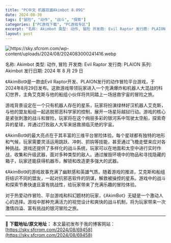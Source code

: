 ```yaml
---
title: "PC中文 机器双雄Akimbot 8.09G"
date: 2024-08-30
tags: ["冒险", "动作", "战斗", "探索"]
categories: ["PC游戏下载", "PC游戏专区"]
excerpt: "名称: Akimbot 类型: 动作, 冒险 开发商: Evil Raptor 发行商: PLAION 系列: Akimbot 发行日期: 2024 年 8 月 29 日 《AkimBot》是一款由Evil Raptor开发、PLAION发行的动作冒险平台游戏，于2024年8月29日发布。这款游戏带&hellip;"
layout: post
---
```


<img class="aligncenter" src="https://sky.sfcrom.com/wp-content/uploads/2024/08/2024083000241416.webp" alt="https://sky.sfcrom.com/wp-content/uploads/2024/08/2024083000241416.webp" />

名称: Akimbot
类型: 动作, 冒险
开发商: Evil Raptor
发行商: PLAION
系列: Akimbot
发行日期: 2024 年 8 月 29 日

《AkimBot》是一款由Evil Raptor开发、PLAION发行的动作冒险平台游戏，于2024年8月29日发布。这款游戏带领玩家进入一个充满爆炸和机器人大混战的科幻世界，主角艾克斯与他的船组小伙伴将共同踏上一场拯救宇宙的冒险之旅。

游戏背景设定在一个只有机器人存在的星系，玩家将扮演绿林好汉机器人艾克斯，与他的盟友船组一起逃脱邪恶科学家的控制，展开一场星际越狱行动。游戏的核心是紧张刺激的战斗和冒险，玩家将在这个绚丽多彩的银河系中驾驶太空船，探索奇异的星球，并通过打败敌人大军来拯救濒临灭绝的宇宙。

《AkimBot》的最大亮点在于其丰富的三维平台冒险体验。每个星球都有独特的地形和气候，玩家需要灵活运用跳跃、冲刺、抓钩等技能，甚至通过飞檐走壁来应对各种挑战。游戏还提供了多样化的战斗系统，玩家可以在地面和太空中进行实时作战，收集和升级武器，面对多种类型的敌人。通过摧毁环境中的物品和寻找隐藏的箱子，玩家还能获得机器币，解锁和改造更多强大的武器。

《AkimBot》的游戏故事充满了幽默感和英雄气质。随着游戏的推进，艾克斯和船组将结识不同的盟友，一起对抗邪恶软件的阴谋，解救被操控的星系。游戏中的战斗和探索节奏快速且富有挑战性，给玩家带来了充满乐趣的冒险体验。

对于热爱动作冒险、平台游戏和科幻题材的玩家，《AkimBot》无疑是一个激动人心的选择。游戏中那种充满活力的视觉设计和爽快的战斗机制，将为玩家带来一次激情四溢、富有挑战的银河冒险之旅。

---
📖 **下载地址/原文地址：** 本文最初发布于我的博客网站：[https://sky.sfcrom.com/2024/08/69458](https://sky.sfcrom.com/2024/08/69458)
